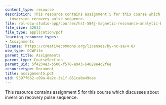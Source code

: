 ```yaml
---
content_type: resource
description: This resource contains assignment 5 for this course which discusses about
  inversion recovery pulse sequence.
file: /ol-ocw-studio-app/courses/hst-584j-magnetic-resonance-analytic-biochemical-and-imaging-techniques-spring-2006/9597f662c09a8a2c3e1f851ca0a49cee_assignment5.pdf
file_size: 32032
file_type: application/pdf
learning_resource_types:
- Assignments
license: https://creativecommons.org/licenses/by-nc-sa/4.0/
ocw_type: OCWFile
parent_title: Assignments
parent_type: CourseSection
parent_uid: 5f4234e3-b500-f576-e943-64629e4c2f6e
resourcetype: Document
title: assignment5.pdf
uid: 9597f662-c09a-8a2c-3e1f-851ca0a49cee
---
```

This resource contains assignment 5 for this course which discusses about inversion recovery pulse sequence.